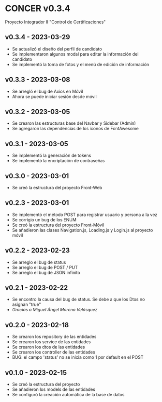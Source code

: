 # CONCER v0.3.4
 Proyecto Integrador II "Control de Certificaciones"
 
  ## v0.3.4 - 2023-03-29
  - Se actualizó el diseño del perfil de candidato
  - Se implementaron algunos modal para editar la información del candidato
  - Se implementó la toma de fotos y el menú de edición de información
 
  ## v0.3.3 - 2023-03-08
  - Se arregló el bug de Axios en Móvil
  - Ahora se puede iniciar sesión desde móvil
 
 ## v0.3.2 - 2023-03-05
  - Se crearon las estructuras base del Navbar y Sidebar (Admin)
  - Se agregaron las dependencias de los íconos de FontAwesome
 
 ## v0.3.1 - 2023-03-05
  - Se implementó la generación de tokens
  - Se implementó la encriptación de contraseñas
 
 ## v0.3.0 - 2023-03-01
  - Se creó la estructura del proyecto Front-Web
 
 ## v0.2.3 - 2023-03-01
  - Se implementó el método POST para registrar usuario y persona a la vez
  - Se corrigio un bug de los ENUM
  - Se creó la estructura del proyecto Front-Móvil
  - Se añadieron las clases Navigation.js, Loading.js y Login.js al proyecto móvil
 
 ## v0.2.2 - 2023-02-23
 - Se arreglo el bug de status
 - Se arreglo el bug de POST / PUT
 - Se arreglo el bug de JSON infinito
 
 ## v0.2.1 - 2023-02-22
 - Se encontro la causa del bug de status. Se debe a que los Dtos no asignan "true"
 - *Gracias a Miguel Ángel Moreno Velásquez*
 
 ## v0.2.0 - 2023-02-18
- Se crearon los repository de las entidades
- Se crearon los service de las entidades
- Se crearon los dtos de las entidades
- Se crearon los controller de las entidades
- BUG: el campo 'status' no se inicia como 1 por default en el POST

 ## v0.1.0 - 2023-02-15
- Se creó la estructura del proyecto
- Se añadieron los models de las entidades
- Se configuró la creación automática de la base de datos

